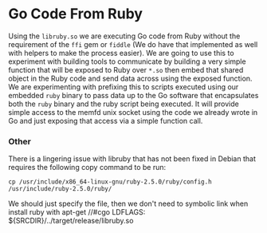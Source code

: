 # Go Code From Ruby 
Using the `libruby.so` we are executing Go code from Ruby without the
requirement of the `ffi` gem or `fiddle` (We do have that implemented as well
with helpers to make the process easier). We are going to use this to experiment
with building tools to communicate by building a very simple function that will
be exposed to Ruby over `*.so` then embed that shared object in the Ruby code
and send data across using the exposed function. We are experimenting with
prefixing this to scripts executed using our embedded `ruby` binary to pass data
up to the Go software that encapsulates both the `ruby` binary and the ruby
script being executed. It will provide simple access to the memfd unix socket
using the code we already wrote in Go and just exposing that access via a simple
function call. 

### Other

There is a lingering issue with libruby that has not been fixed in Debian  that
requires the following copy command to be run: 

```
cp /usr/include/x86_64-linux-gnu/ruby-2.5.0/ruby/config.h /usr/include/ruby-2.5.0/ruby/
```

We should just specify the file, then we don't need to symbolic link when
install ruby with apt-get
//#cgo LDFLAGS: ${SRCDIR}/../target/release/libruby.so
